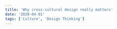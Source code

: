 ```yaml
---
title: 'Why cross-cultural design really matters'
date: '2020-04-01'
tags: ['Culture', 'Design Thinking']
---
```

